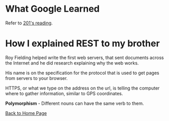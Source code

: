 # What Google Learned 

Refer to [201's reading](https://kmangub.github.io/reading-notes-master/201/class-13.md).

# How I explained REST to my brother

Roy Fielding helped write the first web servers, that sent documents across the Internet and he did research explaining why the web works. 

His name is on the specification for the protocol that is used to get pages from servers to your browser.

HTTPS, or what we type on the address on the url, is telling the computer where to gather information, similar to GPS coordinates.

**Polymorphism** - Different nouns can have the same verb to them.

[Back to Home Page](https://kmangub.github.io/reading-notes-master/)
